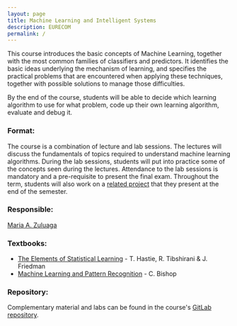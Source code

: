 ```yaml
---
layout: page
title: Machine Learning and Intelligent Systems
description: EURECOM
permalink: /
---
```


This course introduces the basic concepts of Machine Learning, together with the most common families of classifiers and predictors. It identifies the basic ideas underlying the mechanism of learning, and specifies the practical problems that are encountered when applying these techniques, together with possible solutions to manage those difficulties.

By the end of the course, students will be able to decide which learning algorithm to use for what problem, code up their own learning algorithm, evaluate and debug it.

### Format:
The course is a combination of lecture and lab sessions. The lectures will discuss the fundamentals of topics required to understand machine learning algorithms. During the lab sessions, students will put into practice some of the concepts seen during the lectures. Attendance to the lab sessions is mandatory and a pre-requisite to present the final exam. Throughout the term, students will also work on a [related project](/project) that they present at the end of the semester.

### Responsible:
[Maria A. Zuluaga](https://www.eurecom.fr/~zuluaga)

### Textbooks: 
* [The Elements of Statistical Learning](https://web.stanford.edu/~hastie/Papers/ESLII.pdf) - T. Hastie, R. Tibshirani & J. Friedman<br>
* [Machine Learning and Pattern Recognition](https://www.microsoft.com/en-us/research/uploads/prod/2006/01/Bishop-Pattern-Recognition-and-Machine-Learning-2006.pdf) - C. Bishop<br>

### Repository:
Complementary material and labs can be found in the course's [GitLab repository](https://gitlab.eurecom.fr/zuluaga/MALIS).
